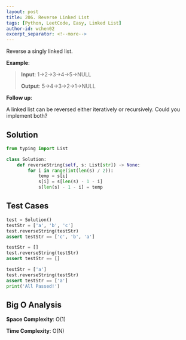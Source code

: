 ```yaml
---
layout: post
title: 206. Reverse Linked List
tags: [Python, LeetCode, Easy, Linked List]
author-id: wchen02
excerpt_separator: <!--more-->
---
```

Reverse a singly linked list.

<!--more-->
**Example**:
> **Input**: 1->2->3->4->5->NULL
>
> **Output**: 5->4->3->2->1->NULL

**Follow up**:

A linked list can be reversed either iteratively or recursively. Could you implement both?

## Solution
```python
from typing import List

class Solution:
    def reverseString(self, s: List[str]) -> None:
        for i in range(int(len(s) / 2)):
            temp = s[i]
            s[i] = s[len(s) - 1 - i]
            s[len(s) - 1 - i] = temp
```

## Test Cases
```python
test = Solution()
testStr = ['a', 'b', 'c']
test.reverseString(testStr)
assert testStr == ['c', 'b', 'a']

testStr = []
test.reverseString(testStr)
assert testStr == []

testStr = ['a']
test.reverseString(testStr)
assert testStr == ['a']
print('All Passed!')
```

## Big O Analysis
**Space Complexity**: O(1)

**Time Complexity**: O(N)
